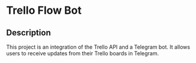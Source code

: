 # Trello Flow Bot
## Description
This project is an integration of the Trello API and a Telegram bot. It allows users to receive updates from their Trello boards in Telegram.